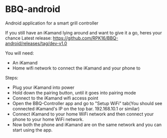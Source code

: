 # BBQ-android
Android application for a smart grill controller

If you still have an iKamand lying around and want to give it a go, heres your chance
Latest release: https://github.com/RPK16/BBQ-android/releases/tag/dev-v1.0

You will need:
- An iKamand
- Home wifi network to connect the iKamand and your phone to
  
Steps:
- Plug your iKamand into power
- Hold down the pairing button, until it goes into pairing mode
- Connect to the iKamand wifi access point
- Open the BBQ-Controller app and go to "Setup WiFi" tab(You should see connected iKamand's IP on the top bar. 192.168.10.1 or similar)
- Connect iKamand to your home WiFi network and then connect your phone to your home WiFi network.
- Now both the phone and iKamand are on the same network and you can start using the app.
